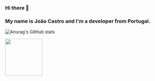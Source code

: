 ### Hi there 👋

### My name is João Castro and I'm a developer from Portugal.
![Anurag's GitHub stats](https://github-readme-stats.vercel.app/api?username=jcastroo&theme=radical&show_icons=true)
<p>  
  <img height="120em" src="https://github-readme-stats-eight-theta.vercel.app/api/top-langs/?username=jcastroo&layout=compact&langs_count=8&theme=synthwave"/>
</p>
<br />

